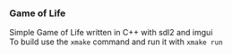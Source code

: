 ### Game of Life

Simple Game of Life written in C++ with sdl2 and imgui  
To build use the ``xmake`` command and run it with ``xmake run``
